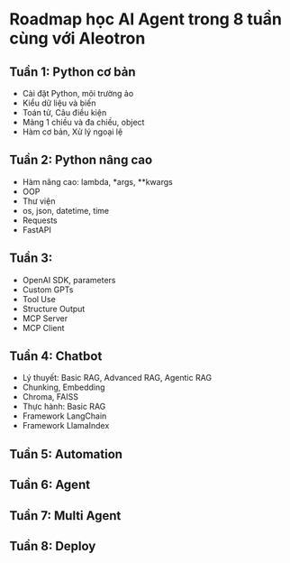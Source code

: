 # Roadmap học AI Agent trong 8 tuần cùng với Aleotron

## Tuần 1: Python cơ bản
* Cài đặt Python, môi trường ảo
* Kiểu dữ liệu và biến
* Toán tử, Câu điều kiện
* Mảng 1 chiều và đa chiều, object
* Hàm cơ bản, Xử lý ngoại lệ

## Tuần 2: Python nâng cao
* Hàm nâng cao: lambda, *args, **kwargs
* OOP
* Thư viện
* os, json, datetime, time
* Requests
* FastAPI

## Tuần 3: 
* OpenAI SDK, parameters
* Custom GPTs
* Tool Use
* Structure Output
* MCP Server
* MCP Client

## Tuần 4: Chatbot
* Lý thuyết: Basic RAG, Advanced RAG, Agentic RAG
* Chunking, Embedding
* Chroma, FAISS
* Thực hành: Basic RAG
* Framework LangChain
* Framework LlamaIndex

## Tuần 5: Automation
## Tuần 6: Agent
## Tuần 7: Multi Agent
## Tuần 8: Deploy 
